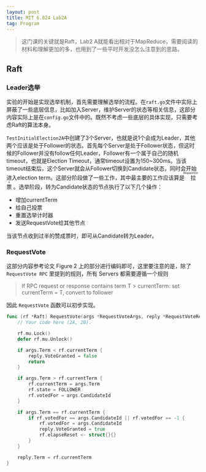 ```yaml
---
layout: post
title: MIT 6.824 Lab2A
tag: Program
---
```


> 这门课的关键就是Raft，Lab2 A就能看出相对于MapReduce，需要阅读的材料和理解更加的多，也用到了一些平时开发没怎么注意到的思路。

## Raft

### Leader选举

实验的开始是实现选举机制，首先需要理解选举的流程。在`raft.go`文件中实际上屏蔽了一些底层信息，比如加入Server，维护Server的状态等相关信息，这部分内容实际上是在`config.go`文件中的。既然不考虑一些底层的具体实现，只需要考虑Raft的算法本身。

`TestInitialElection2A`中创建了3个Server，也就是说1个会成为Leader，其他两个应该是处于Follower的状态。首先每个Server是处于Follower状态，但这时候的Follower并没有follow任何Leader，Follower有一个属于自己的随机timeout，也就是Election Timeout，通常timeout设置为150~300ms。当该timeout结束后，这个Server就会从Follower切换到Candidate状态，同时会开始进入election term。这部分阶段做了一些工作，其中最主要的工作应该算是<ruby>
  拉票 <rp>(</rp><rt>RequestVote</rt><rp>)</rp>
</ruby>。选举阶段，转为Candidate状态的节点执行了以下几个操作：

* 增加currentTerm
* 给自己投票
* 重置选举计时器
* 发送RequestVote给其他节点

当该节点收到过半的赞成票时，即可从Candidate转为Leader。

### RequestVote

这部分内容参考论文 Figure 2 上的部分进行编码即可，这里要注意的是，除了 `RequestVote RPC` 里提到的规则，所有 Servers 都需要遵循一个规则

> If RPC request or response contains term T > currentTerm: set currentTerm = T, convert to follower

因此 `RequestVote` 函数可以初步实现。

```go
func (rf *Raft) RequestVote(args *RequestVoteArgs, reply *RequestVoteReply) {
	// Your code here (2A, 2B).

	rf.mu.Lock()
	defer rf.mu.Unlock()

	if args.Term < rf.currentTerm {
		reply.VoteGranted = false
		return
	}

	if args.Term > rf.currentTerm {
		rf.currentTerm = args.Term
		rf.state = FOLLOWER
		rf.votedFor = args.CandidateId
	}

	if args.Term == rf.currentTerm {
		if rf.votedFor == args.CandidateId || rf.votedFor == -1 {
			rf.votedFor = args.CandidateId
			reply.VoteGranted = true
			rf.elapseReset <- struct{}{}
		}
	}

	reply.Term = rf.currentTerm
}
```

